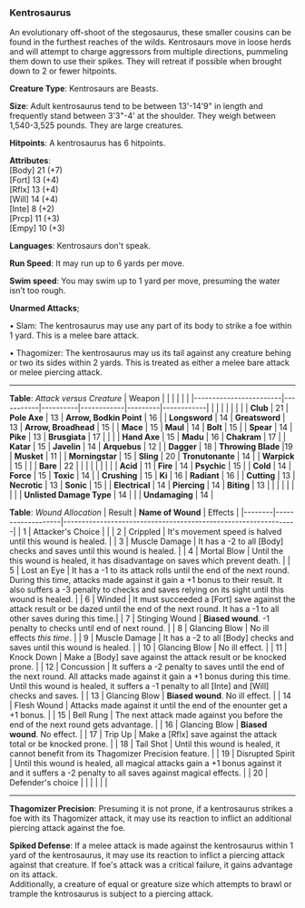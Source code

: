 ### Kentrosaurus
An evolutionary off-shoot of the stegosaurus, these smaller cousins can be found in the furthest reaches of the wilds. Kentrosaurs move in loose herds and will attempt to charge aggressors from multiple directions, pummeling them down to use their spikes. They will retreat if possible when brought down to 2 or fewer hitpoints.

**Creature Type**: Kentrosaurs are Beasts.

**Size**: Adult kentrosaurus tend to be between 13'-14'9" in length and frequently stand between 3'3"-4' at the shoulder. They weigh between 1,540-3,525 pounds. They are large creatures.

**Hitpoints**: A kentrosaurus has 6 hitpoints.

**Attributes**:  
[Body] 21 (+7)  
[Fort] 13 (+4)  
[Rflx] 13 (+4)  
[Will] 14 (+4)  
[Inte] 8 (+2)  
[Prcp] 11 (+3)  
[Empy] 10 (+3)  

**Languages**: Kentrosaurs don't speak.

**Run Speed**: It may run up to 6 yards per move.

**Swim speed**: You may swim up to 1 yard per move, presuming the water isn’t too rough.

**Unarmed Attacks**;

 • Slam: The kentrosaurus may use any part of its body to strike a foe within 1 yard. This is a melee bare attack.

 • Thagomizer: The kentrosaurus may us its tail against any creature behing or two its sides within 2 yards. This is treated as either a melee bare attack or melee piercing attack.

-----

**Table**: *Attack versus Creature*
| Weapon                 |          |            |         |            |         |
|------------------------|-----------|----------|------------|---------|------------|
|                        |          |            |         |            |         |
| **Club**                | 21   | **Pole Axe** | 13     | **Arrow, Bodkin Point**    | 16    |
| **Longsword**              | 14     | **Greatsword** | 13     | **Arrow, Broadhead**       | 15    |
| **Mace**                   | 15    | **Maul** | 14     | **Bolt** | 15    |
| **Spear**                  | 14     | **Pike** | 13     | **Brusgiata** | 17     |  |     |
| **Hand Axe**               | 15     | **Madu** | 16     | **Chakram** | 17    |
| **Katar**                  | 15     | **Javelin** | 14    | **Arquebus** | 12    |
| **Dagger**                 | 18     | **Throwing Blade** |19    | **Musket** | 11    |
| **Morningstar**            | 15     | **Sling** | 20    | **Tronutonante** | 14    |
| **Warpick**                | 15     |  |  |  **Bare** |   22  |
|                        |           |          |            |         |            |
| **Acid**                   | 11     | **Fire** | 14     | **Psychic** | 15     |
| **Cold**                   | 14     | **Force** | 15     | **Toxic**  | 14     |
| **Crushing**               | 15     | **Ki** | 16     | **Radiant** | 16     |
| **Cutting**                | 13     | **Necrotic** | 13     | **Sonic** | 15    |
| **Electrical**             | 14     | **Piercing** | 14     | **Biting** | 13    |
|                        |           |          |            |         |            |
| **Unlisted Damage Type** | 14 |    |     | **Undamaging** | 14 |

**Table**: *Wound Allocation*
| Result | **Name of Wound** | Effects                                                        |
|--------|-------------------|----------------------------------------------------------------|
|   1    | Attacker's Choice |                                                                |
|   2    | Crippled          | It's movement speed is halved until this wound is healed.      |
|   3    | Muscle Damage     | It has a -2 to all [Body] checks and saves until this wound is healed. |
|   4    | Mortal Blow       | Until the this wound is healed, it has disadvantage on saves which prevent death. |
|   5    | Lost an Eye       | It has a -1 to its attack rolls until the end of the next round. During this time, attacks made against it gain a +1 bonus to their result. It also suffers a -3 penalty to checks and saves relying on its sight until this wound is healed. |
|   6    | Winded            | It must succeeded a [Fort] save against the attack result or be dazed until the end of the next round. It has a -1 to all other saves during this time.|
|   7    | Stinging Wound    | **Biased wound**. -1 penalty to checks until end of next round. |
|   8    | Glancing Blow     | No ill effects _this time_.                                     |
|   9    | Muscle Damage     | It has a -2 to all [Body] checks and saves until this wound is healed. |
|   10   | Glancing Blow     | No ill effect. |
|   11   | Knock Down        | Make a [Body] save against the attack result or be knocked prone. |
|   12   | Concussion        | It suffers a -2 penalty to saves until the end of the next round. All attacks made against it gain a +1 bonus during this time. Until this wound is healed, it suffers a -1 penalty to all [Inte] and [Will] checks and saves. |
|   13   | Glancing Blow     | **Biased wound**. No ill effect. |
|   14   | Flesh Wound       | Attacks made against it until the end of the enounter get a +1 bonus. |
|   15   | Bell Rung         | The next attack made against you before the end of the next round gets advantage.  |
|   16   | Glancing Blow     | **Biased wound**. No effect. |
|   17   | Trip Up           | Make a [Rflx] save against the attack total or be knocked prone.                                  |
|   18   | Tail Shot         | Until this wound is healed, it cannot benefit from its Thagomizer Precision feature. |
|   19   | Disrupted Spirit  | Until this wound is healed, all magical attacks gain a +1 bonus against it and it suffers a -2 penalty to all saves against magical effects. |
|   20   | Defender's choice |                                   |
|        |                                                |                                   |

-----

**Thagomizer Precision**: Presuming it is not prone, if a kentrosaurus strikes a foe with its Thagomizer attack, it may use its reaction to inflict an additional piercing attack against the foe.

**Spiked Defense**: If a melee attack is made against the kentrosaurus within 1 yard of the kentrosaurus, it may use its reaction to inflict a piercing attack against that creature. If foe's attack was a critical failure, it gains advantage on its attack.  
Additionally, a creature of equal or greature size which attempts to brawl or trample the kntrosaurus is subject to a piercing attack.
